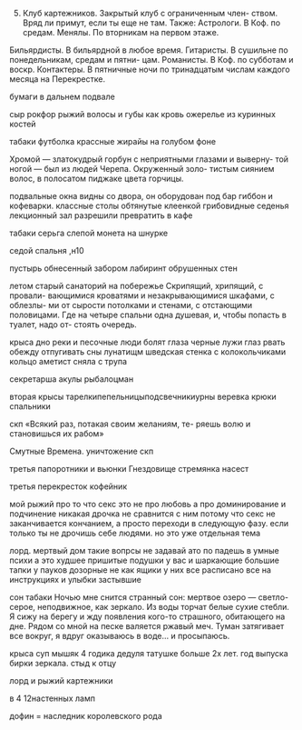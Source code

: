 5. Клуб картежников. Закрытый клуб с  ограниченным член- 
ством. Вряд ли примут, если ты еще не там. 
Также: 
Астрологи. В Коф. по средам. 
Менялы. По вторникам на первом этаже.

 Бильярдисты. В бильярдной в любое время. 
Гитаристы. В сушильне по  понедельникам, средам и  пятни- 
цам. 
Романисты. В Коф. по субботам и воскр. 
Контактеры. В  пятничные ночи по  тринадцатым числам 
каждого месяца на Перекрестке.

бумаги в дальнем подвале


сыр рокфор рыжий
волосы и губы как кровь
ожерелье из куринных костей

табаки футболка крассные жирайы на голубом фоне

 Хромой — златокудрый горбун с неприятными глазами и выверну- 
той ногой — был из людей Черепа. Окруженный золо- 
тистым сиянием волос, в полосатом пиджаке цвета горчицы.


подвальные окна видны со двора, он оборудован под бар
гиббон и кофеварки. классные столы обтянутые клеенкой
грибовидные седенья
лекционный зал разрешили превратить в кафе

табаки серьга
слепой монета на шнурке

седой спальня ,н10

пустырь обнесенный забором
лабиринт обрушенных стен

летом старый санаторий на побережье Скрипящий, хрипящий, с провали- 
вающимися кроватями и незакрывающимися шкафами, с облезлы- 
ми от сырости потолками и стенами, с отстающими половицами. Где 
на четыре спальни одна душевая, и, чтобы попасть в туалет, надо от- 
стоять очередь.

крыса дно реки и песочные люди
болят глаза
черные лужи глаз
рвать обежду отпугивать сны
лунатищм шведская стенка с колокольчиками
кольцо аметист сняла с трупа

секретарша акулы рыбалоцман

вторая крысы тарелкипепельницыподсвечникиурны
веревка крюки спальники

скп
 «Всякий раз, потакая своим желаниям, те- 
ряешь волю и становишься их рабом»

 Смутные Времена.
уничтожение скп

третья папоротники и вьюнки
Гнездовище
стремянка насест

третья перекресток кофейник

мой рыжий про то что секс это не про любовь а про доминирование и подчинение никакая дрочка не сравнится с ним потому что секс не заканчивается кончанием, а просто переходи в следующую фазу. если только ты не дрочишь себе людями. но это уже отдельная тема 

лорд.
мертвый дом
такие вопрсы не задавай ато по падешь в умные психи а это худшее
пришитые подушки у вас и шаркающие большие тапки у пауков
дозорные не как ящики у них все расписано все на инструкциях и улыбки застывшие


сон табаки
 Ночью мне снится странный сон: мертвое озеро  — светло- 
серое, неподвижное, как зеркало. Из  воды торчат белые сухие 
стебли. Я сижу на  берегу и  жду появления кого-то страшного, 
обитающего на  дне. Рядом со мной на  песке валяется ржавый 
меч. Туман затягивает все вокруг, я вдруг оказываюсь в воде… 
и просыпаюсь.

крыса 
суп мышяк 4 годика дедуля
татушке больше 2х лет. год выпуска
бирки зеркала. стыд к отцу

лорд и рыжий картежники

в 4 12настенных ламп

дофин = наследник королевского рода
